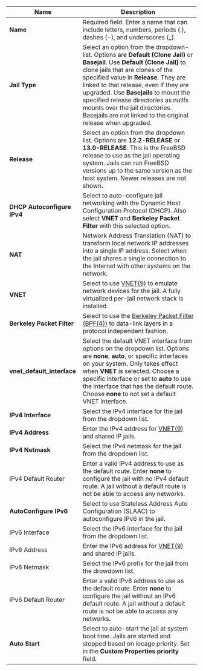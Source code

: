 ---
---

| Name | Description |
|------|-------------|
| **Name** | Required field. Enter a name that can include letters, numbers, periods (.), dashes (-), and underscores (_). |
| **Jail Type** | Select an option from the dropdown-list. Options are **Default (Clone Jail)** or **Basejail**. Use **Default (Clone Jail)** to clone jails that are clones of the specified value in **Release**. They are linked to that release, even if they are upgraded. Use **Basejails** to mount the specified release directories as nullfs mounts over the jail directories. Basejails are not linked to the original release when upgraded. |
| **Release** | Select an option from the dropdown list. Options are **12.2-RELEASE** or **13.0-RELEASE**. This is the FreeBSD release to use as the jail operating system. Jails can run FreeBSD versions up to the same version as the host system. Newer releases are not shown. |
| **DHCP Autoconfigure IPv4** | Select to auto-configure jail networking with the Dynamic Host Configuration Protocol (DHCP). Also select **VNET** and **Berkeley Packet Filter** with this selected option. |
| **NAT** | Network Address Translation (NAT) to transform local network IP addresses into a single IP address. Select when the jail shares a single connection to the Internet with other systems on the network. |
| **VNET** | Select to use [VNET(9)](https://www.freebsd.org/cgi/man.cgi?query=vnet) to emulate network devices for the jail. A fully virtualized per-jail network stack is installed. |
| **Berkeley Packet Filter** | Select to use the [Berkeley Packet Filter (BPF(4))](https://www.freebsd.org/cgi/man.cgi?query=bpf) to data-link layers in a protocol independent fashion. |
| **vnet_default_interface** | Select the default VNET interface from options on the dropdown list. Options are **none**, **auto**, or specific interfaces on your system. Only takes effect when **VNET** is selected. Choose a specific interface or set to **auto** to use the interface that has the default route. Choose **none** to not set a default VNET interface. |
| **IPv4 Interface** | Select the IPv4 interface for the jail from the dropdown list. |
| **IPv4 Address** | Enter the IPv4 address for [VNET(9)](https://www.freebsd.org/cgi/man.cgi?query=vnet) and shared IP jails. |
| **IPv4 Netmask** | Select the IPv4 netmask for the jail from the dropdown list. |
| IPv4 Default Router | Enter a valid IPv4 address to use as the default route. Enter **none** to configure the jail with no IPv4 default route. A jail without a default route is not be able to access any networks. |
| **AutoConfigure IPv6** | Select to use Stateless Address Auto Configuration (SLAAC) to autoconfigure IPv6 in the jail. |
| IPv6 Interface | Select the IPv6 interface for the jail from the dropdown list. |
| IPv6 Address | Enter the IPv6 address for [VNET(9)](https://www.freebsd.org/cgi/man.cgi?query=vnet) and shared IP jails. |
| IPv6 Netmask | Select the IPv6 prefix for the jail from the drowdown list. |
| IPv6 Default Router | Enter a valid IPv6 address to use as the default route. Enter **none** to configure the jail without an IPv6 default route. A jail without a default route is not be able to access any networks. |
| **Auto Start** | Select to auto-start the jail at system boot time. Jails are started and stopped based on iocage priority. Set in the **Custom Properties priority** field. |